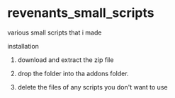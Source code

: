 # revenants_small_scripts
various small scripts that i made

installation

1. download and extract the zip file 

2. drop the folder into tha addons folder.

3. delete the files of any scripts you don't want to use
